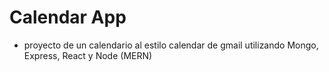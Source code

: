 # Calendar App
- proyecto de un calendario al estilo calendar de gmail utilizando Mongo, Express, React y Node (MERN)